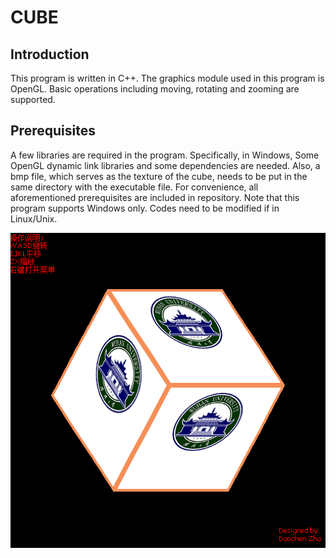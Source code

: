 # CUBE

## Introduction
This program is written in C++. The graphics module used in this program is OpenGL. Basic operations including moving, rotating and zooming are supported.

## Prerequisites
A few libraries are required in the program. Specifically, in Windows, Some OpenGL dynamic link libraries and some dependencies are needed. Also, a bmp file, which serves as the texture of the cube, needs to be put in the same directory with the executable file. For convenience, all aforementioned prerequisites are included in repository. Note that this program supports Windows only. Codes need to be modified if in Linux/Unix.

![image](https://github.com/daochenzha/cube/blob/master/screenshot.png)

